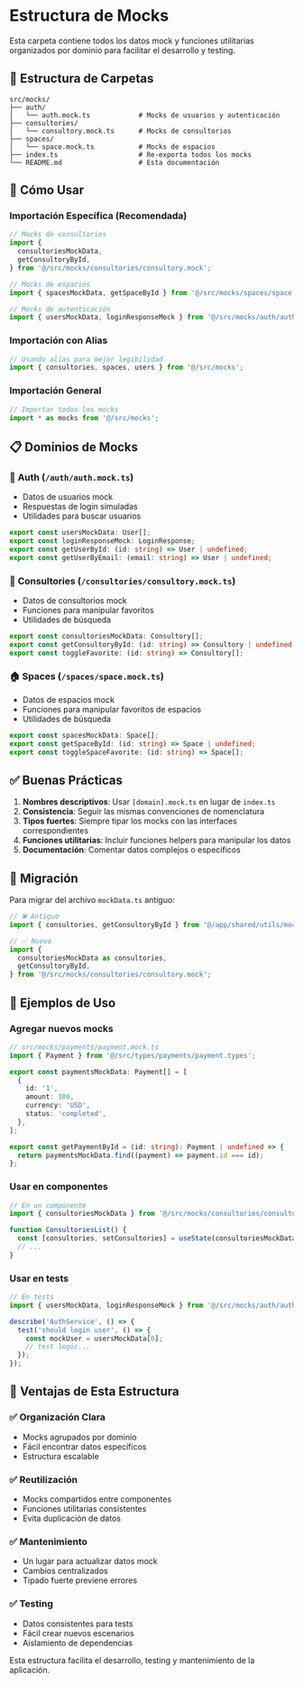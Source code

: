 # Estructura de Mocks

Esta carpeta contiene todos los datos mock y funciones utilitarias organizados por dominio para facilitar el desarrollo y testing.

## 📁 Estructura de Carpetas

```
src/mocks/
├── auth/
│   └── auth.mock.ts            # Mocks de usuarios y autenticación
├── consultories/
│   └── consultory.mock.ts      # Mocks de consultorios
├── spaces/
│   └── space.mock.ts           # Mocks de espacios
├── index.ts                    # Re-exporta todos los mocks
└── README.md                   # Esta documentación
```

## 🎯 Cómo Usar

### Importación Específica (Recomendada)

```typescript
// Mocks de consultorios
import {
  consultoriesMockData,
  getConsultoryById,
} from '@/src/mocks/consultories/consultory.mock';

// Mocks de espacios
import { spacesMockData, getSpaceById } from '@/src/mocks/spaces/space.mock';

// Mocks de autenticación
import { usersMockData, loginResponseMock } from '@/src/mocks/auth/auth.mock';
```

### Importación con Alias

```typescript
// Usando alias para mejor legibilidad
import { consultories, spaces, users } from '@/src/mocks';
```

### Importación General

```typescript
// Importar todos los mocks
import * as mocks from '@/src/mocks';
```

## 📋 Dominios de Mocks

### 🔐 **Auth** (`/auth/auth.mock.ts`)

- Datos de usuarios mock
- Respuestas de login simuladas
- Utilidades para buscar usuarios

```typescript
export const usersMockData: User[];
export const loginResponseMock: LoginResponse;
export const getUserById: (id: string) => User | undefined;
export const getUserByEmail: (email: string) => User | undefined;
```

### 🏢 **Consultories** (`/consultories/consultory.mock.ts`)

- Datos de consultorios mock
- Funciones para manipular favoritos
- Utilidades de búsqueda

```typescript
export const consultoriesMockData: Consultory[];
export const getConsultoryById: (id: string) => Consultory | undefined;
export const toggleFavorite: (id: string) => Consultory[];
```

### 🏠 **Spaces** (`/spaces/space.mock.ts`)

- Datos de espacios mock
- Funciones para manipular favoritos de espacios
- Utilidades de búsqueda

```typescript
export const spacesMockData: Space[];
export const getSpaceById: (id: string) => Space | undefined;
export const toggleSpaceFavorite: (id: string) => Space[];
```

## ✅ Buenas Prácticas

1. **Nombres descriptivos**: Usar `[domain].mock.ts` en lugar de `index.ts`
2. **Consistencia**: Seguir las mismas convenciones de nomenclatura
3. **Tipos fuertes**: Siempre tipar los mocks con las interfaces correspondientes
4. **Funciones utilitarias**: Incluir funciones helpers para manipular los datos
5. **Documentación**: Comentar datos complejos o específicos

## 🔄 Migración

Para migrar del archivo `mockData.ts` antiguo:

```typescript
// ❌ Antiguo
import { consultories, getConsultoryById } from '@/app/shared/utils/mockData';

// ✅ Nuevo
import {
  consultoriesMockData as consultories,
  getConsultoryById,
} from '@/src/mocks/consultories/consultory.mock';
```

## 📝 Ejemplos de Uso

### Agregar nuevos mocks

```typescript
// src/mocks/payments/payment.mock.ts
import { Payment } from '@/src/types/payments/payment.types';

export const paymentsMockData: Payment[] = [
  {
    id: '1',
    amount: 100,
    currency: 'USD',
    status: 'completed',
  },
];

export const getPaymentById = (id: string): Payment | undefined => {
  return paymentsMockData.find((payment) => payment.id === id);
};
```

### Usar en componentes

```typescript
// En un componente
import { consultoriesMockData } from '@/src/mocks/consultories/consultory.mock';

function ConsultoriesList() {
  const [consultories, setConsultories] = useState(consultoriesMockData);
  // ...
}
```

### Usar en tests

```typescript
// En tests
import { usersMockData, loginResponseMock } from '@/src/mocks/auth/auth.mock';

describe('AuthService', () => {
  test('should login user', () => {
    const mockUser = usersMockData[0];
    // test logic...
  });
});
```

## 🎯 Ventajas de Esta Estructura

### ✅ **Organización Clara**

- Mocks agrupados por dominio
- Fácil encontrar datos específicos
- Estructura escalable

### ✅ **Reutilización**

- Mocks compartidos entre componentes
- Funciones utilitarias consistentes
- Evita duplicación de datos

### ✅ **Mantenimiento**

- Un lugar para actualizar datos mock
- Cambios centralizados
- Tipado fuerte previene errores

### ✅ **Testing**

- Datos consistentes para tests
- Fácil crear nuevos escenarios
- Aislamiento de dependencias

Esta estructura facilita el desarrollo, testing y mantenimiento de la aplicación.
